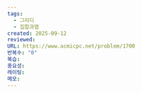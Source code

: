 ```yaml
---
tags:
  - 그리디
  - 집합과맵
created: 2025-09-12
reviewed:
URL: https://www.acmicpc.net/problem/1700
반복수: "0"
복습:
중요성:
레이팅:
메모:
---
```

